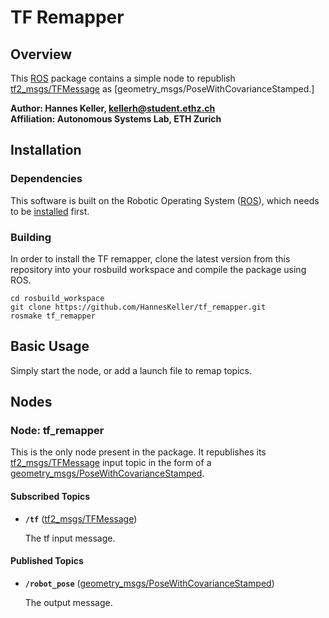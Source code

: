TF Remapper
======================

Overview
---------------

This [ROS] package contains a simple node to republish [tf2_msgs/TFMessage] as [geometry_msgs/PoseWithCovarianceStamped.]

**Author: Hannes Keller, kellerh@student.ethz.ch<br />
Affiliation: Autonomous Systems Lab, ETH Zurich**

Installation
------------

### Dependencies

This software is built on the Robotic Operating System ([ROS]), which needs to be [installed](http://wiki.ros.org) first.
 

### Building

In order to install the TF remapper, clone the latest version from this repository into your rosbuild workspace and compile the package using ROS.

    cd rosbuild_workspace
    git clone https://github.com/HannesKeller/tf_remapper.git
    rosmake tf_remapper


Basic Usage
------------
Simply start the node, or add a launch file to remap topics.


Nodes
------------

### Node: tf_remapper

This is the only node present in the package. It republishes its [tf2_msgs/TFMessage] input topic in the form of a [geometry_msgs/PoseWithCovarianceStamped].

#### Subscribed Topics

* **`/tf`** ([tf2_msgs/TFMessage])

    The tf input message.

#### Published Topics

* **`/robot_pose`** ([geometry_msgs/PoseWithCovarianceStamped])

    The output message.

[ROS]: http://www.ros.org
[tf2_msgs/TFMessage]: http://docs.ros.org/api/tf2_msgs/html/msg/TFMessage.html
[geometry_msgs/PoseWithCovarianceStamped]: http://docs.ros.org/api/geometry_msgs/html/msg/PoseWithCovarianceStamped.html


